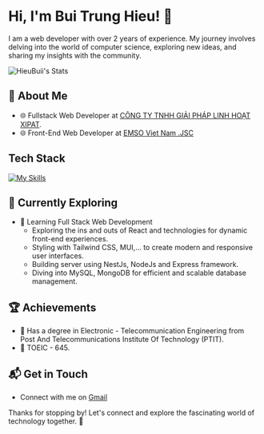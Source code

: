 # Hi, I'm Bui Trung Hieu! 👋

I am a web developer with over 2 years of experience. My journey involves delving into the world of computer science, exploring new ideas, and sharing my insights with the community.

![HieuBuii's Stats](https://github-readme-stats.vercel.app/api?username=HieuBuii&theme=vue-dark&show_icons=true&hide_border=true&count_private=true)

## 🚀 About Me
- 🌐 Fullstack Web Developer at [CÔNG TY TNHH GIẢI PHÁP LINH HOẠT XIPAT](https://xipat.com/).
- 🌐 Front-End Web Developer at [EMSO Viet Nam .JSC](https://easyedu.vn/)

## Tech Stack
[![My Skills](https://skillicons.dev/icons?i=js,ts,html,css,react,nestjs,redux,tailwind,materialui,nodejs,express,mongo,mysql,docker)](https://skillicons.dev)

## 🌱 Currently Exploring

- 🚀 Learning Full Stack Web Development
  - Exploring the ins and outs of React and technologies for dynamic front-end experiences.
  - Styling with Tailwind CSS, MUI,... to create modern and responsive user interfaces.
  - Building server using NestJs, NodeJs and Express framework.
  - Diving into MySQL, MongoDB for efficient and scalable database management.

 ## 🏆 Achievements

- 🌟 Has a degree in Electronic - Telecommunication Engineering from Post And Telecommunications Institute Of Technology (PTIT).
- 🌟 TOEIC - 645.


## 📬 Get in Touch

- Connect with me on [Gmail](bt.hieu.ptit@gmail.com)

Thanks for stopping by! Let's connect and explore the fascinating world of technology together. 🚀
